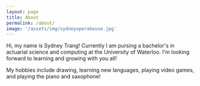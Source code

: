 ```yaml
---
layout: page
title: About
permalink: /about/
image: '/assets/img/sydneyoperahouse.jpg'
---
```


Hi, my name is Sydney Trang! Currently I am pursing a bachelor's in actuarial science and computing at the University of Waterloo. I'm looking forward to learning and growing with you all!

My hobbies include drawing, learning new languages, playing video games, and playing the piano and saxophone!


